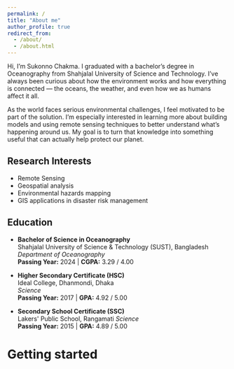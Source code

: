 ```yaml
---
permalink: /
title: "About me"
author_profile: true
redirect_from: 
  - /about/
  - /about.html
---
```


Hi, I’m Sukonno Chakma.
I graduated with a bachelor’s degree in Oceanography from Shahjalal University of Science and Technology. I’ve always been curious about how the environment works and how everything is connected — the oceans, the weather, and even how we as humans affect it all.

As the world faces serious environmental challenges, I feel motivated to be part of the solution. I’m especially interested in learning more about building models and using remote sensing techniques to better understand what’s happening around us. My goal is to turn that knowledge into something useful that can actually help protect our planet. 

## Research Interests

- Remote Sensing
- Geospatial analysis
- Environmental hazards mapping
- GIS applications in disaster risk management

## Education

- **Bachelor of Science in Oceanography**  
  Shahjalal University of Science & Technology (SUST), Bangladesh  
  *Department of Oceanography*  
  **Passing Year:** 2024 | **CGPA:** 3.29 / 4.00  

- **Higher Secondary Certificate (HSC)**  
  Ideal College, Dhanmondi, Dhaka  
  *Science*  
  **Passing Year:** 2017 | **GPA:** 4.92 / 5.00  

- **Secondary School Certificate (SSC)**  
  Lakers' Public School, Rangamati 
  *Science*  
  **Passing Year:** 2015 | **GPA:** 4.89 / 5.00  


Getting started
======

